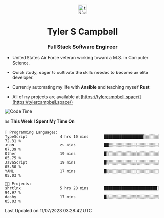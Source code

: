 <p align="center">
<a href="https://www.linkedin.com/in/t36campbell" target="blank"><img align="center" src="https://ik.imagekit.io/t36campbell/Portfolio/linkedin.png.original_m8bbGgPh6.png" alt="t36campbell" height="30" width="30" /></a>
</p>
<h1 align="center">Tyler S Campbell</h1>
<h3 align="center">Full Stack Software Engineer</h3>

* United States Air Force veteran working toward a M.S. in Computer Science.

* Quick study, eager to cultivate the skills needed to become an elite developer.

* Currently automating my life with **Ansible** and teaching myself **Rust**

* All of my projects are available at [https://tylercampbell.space/](https://tylercampbell.space/)

<!--START_SECTION:waka-->
![Code Time](http://img.shields.io/badge/Code%20Time-2%2C607%20hrs%2042%20mins-blue)

📊 **This Week I Spent My Time On** 

```text
💬 Programming Languages: 
TypeScript               4 hrs 10 mins       ██████████████████░░░░░░░   72.31 % 
JSON                     25 mins             ██░░░░░░░░░░░░░░░░░░░░░░░   07.39 % 
Other                    19 mins             █░░░░░░░░░░░░░░░░░░░░░░░░   05.75 % 
JavaScript               19 mins             █░░░░░░░░░░░░░░░░░░░░░░░░   05.50 % 
YAML                     17 mins             █░░░░░░░░░░░░░░░░░░░░░░░░   05.03 % 

🐱‍💻 Projects: 
shrtlnx                  5 hrs 28 mins       ████████████████████████░   94.97 % 
dashy                    17 mins             █░░░░░░░░░░░░░░░░░░░░░░░░   05.03 % 
```


 Last Updated on 11/07/2023 03:28:42 UTC
<!--END_SECTION:waka-->
